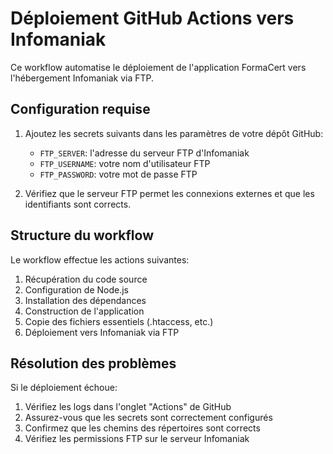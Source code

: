 
# Déploiement GitHub Actions vers Infomaniak

Ce workflow automatise le déploiement de l'application FormaCert vers l'hébergement Infomaniak via FTP.

## Configuration requise

1. Ajoutez les secrets suivants dans les paramètres de votre dépôt GitHub:
   - `FTP_SERVER`: l'adresse du serveur FTP d'Infomaniak
   - `FTP_USERNAME`: votre nom d'utilisateur FTP
   - `FTP_PASSWORD`: votre mot de passe FTP

2. Vérifiez que le serveur FTP permet les connexions externes et que les identifiants sont corrects.

## Structure du workflow

Le workflow effectue les actions suivantes:
1. Récupération du code source
2. Configuration de Node.js
3. Installation des dépendances
4. Construction de l'application
5. Copie des fichiers essentiels (.htaccess, etc.)
6. Déploiement vers Infomaniak via FTP

## Résolution des problèmes

Si le déploiement échoue:
1. Vérifiez les logs dans l'onglet "Actions" de GitHub
2. Assurez-vous que les secrets sont correctement configurés
3. Confirmez que les chemins des répertoires sont corrects
4. Vérifiez les permissions FTP sur le serveur Infomaniak
